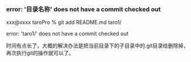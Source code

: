 ### error: '目录名称' does not have a commit checked out

xxx@xxxx taroPro % git add README.md taro1/

error: 'taro1/' does not have a commit checked out

时间有点长了，大概的解决办法是把当前目录下的子目录中的.git目录给删除掉，再次执行git的操作就可以了。